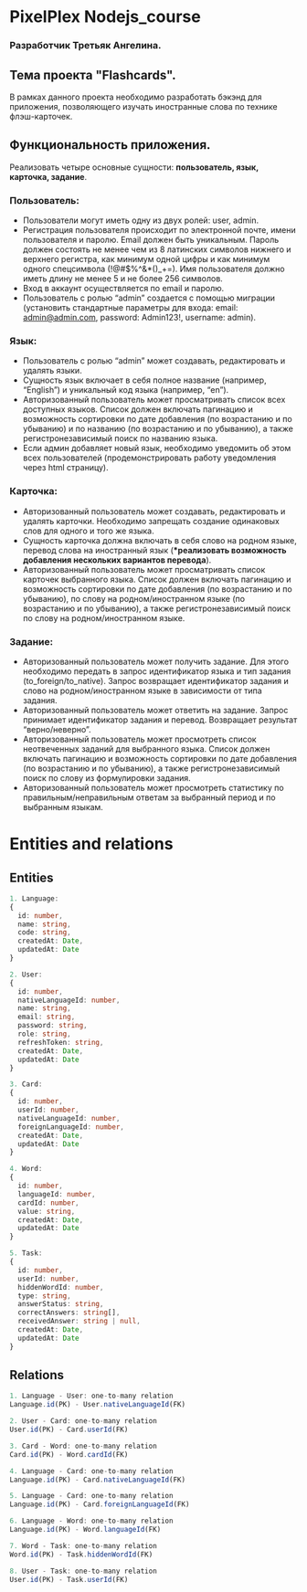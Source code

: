 # PixelPlex Nodejs_course

### Разработчик **Третьяк Ангелина**.

## Тема проекта "Flashсards".

В рамках данного проекта необходимо разработать бэкэнд для приложения, позволяющего изучать иностранные слова по технике флэш-карточек.

## Функциональность приложения.

Реализовать четыре основные сущности: **пользователь, язык, карточка, задание**.

### **Пользователь**:

- Пользователи могут иметь одну из двух ролей: user, admin.
- Регистрация пользователя происходит по электронной почте, имени пользователя и паролю. Email должен быть уникальным. Пароль должен состоять не менее чем из 8 латинских символов нижнего и верхнего регистра, как минимум одной цифры и как минимум одного спецсимвола (!@#$%^&\*()\_+=). Имя пользователя должно иметь длину не менее 5 и не более 256 символов.
- Вход в аккаунт осуществляется по email и паролю.
- Пользователь с ролью “admin” создается с помощью миграции (установить стандартные параметры для входа: email: admin@admin.com, password:
  Admin123!, username: admin).

### **Язык**:

- Пользователь с ролью “admin” может создавать, редактировать и удалять языки.
- Сущность язык включает в себя полное название (например, “English”) и уникальный код языка (например, “en”).
- Авторизованный пользователь может просматривать список всех доступных языков. Список должен включать пагинацию и возможность сортировки по дате добавления (по возрастанию и по убыванию) и по названию (по возрастанию и по убыванию), а также регистронезависимый поиск по названию языка.
- Если админ добавляет новый язык, необходимо уведомить об этом всех пользователей (продемонстрировать работу уведомления через html страницу).

### **Карточка**:

- Авторизованный пользователь может создавать, редактировать и удалять карточки. Необходимо запрещать создание одинаковых слов для одного и того же языка.
- Сущность карточка должна включать в себя слово на родном языке, перевод слова на иностранный язык (**\*реализовать возможность добавления нескольких вариантов перевода**).
- Авторизованный пользователь может просматривать список карточек выбранного языка. Список должен включать пагинацию и возможность сортировки по дате добавления (по возрастанию и по убыванию), по слову на родном/иностранном языке (по возрастанию и по убыванию), а также регистронезависимый поиск по слову на родном/иностранном языке.

### **Задание**:

- Авторизованный пользователь может получить задание. Для этого необходимо передать в запрос идентификатор языка и тип задания (to_foreign/to_native). Запрос возвращает идентификатор задания и слово на родном/иностранном языке в зависимости от типа задания.
- Авторизованный пользователь может ответить на задание. Запрос принимает идентификатор задания и перевод. Возвращает результат “верно/неверно”.
- Авторизованный пользователь может просмотреть список неотвеченных заданий для выбранного языка. Список должен включать пагинацию и возможность сортировки по дате добавления (по возрастанию и по убыванию), а также регистронезависимый поиск по слову из формулировки задания.
- Авторизованный пользователь может просмотреть статистику по правильным/неправильным ответам за выбранный период и по выбранным языкам.

# Entities and relations

## Entities

```TypeScript
1. Language:
{
  id: number,
  name: string,
  code: string,
  createdAt: Date,
  updatedAt: Date
}

2. User:
{
  id: number,
  nativeLanguageId: number,
  name: string,
  email: string,
  password: string,
  role: string,
  refreshToken: string,
  createdAt: Date,
  updatedAt: Date
}

3. Card:
{
  id: number,
  userId: number,
  nativeLanguageId: number,
  foreignLanguageId: number,
  createdAt: Date,
  updatedAt: Date
}

4. Word:
{
  id: number,
  languageId: number,
  cardId: number,
  value: string,
  createdAt: Date,
  updatedAt: Date
}

5. Task:
{
  id: number,
  userId: number,
  hiddenWordId: number,
  type: string,
  answerStatus: string,
  correctAnswers: string[],
  receivedAnswer: string | null,
  createdAt: Date,
  updatedAt: Date
}
```

## Relations

```TypeScript
1. Language - User: one-to-many relation
Language.id(PK) - User.nativeLanguageId(FK)

2. User - Card: one-to-many relation
User.id(PK) - Card.userId(FK)

3. Card - Word: one-to-many relation
Card.id(PK) - Word.cardId(FK)

4. Language - Card: one-to-many relation
Language.id(PK) - Card.nativeLanguageId(FK)

5. Language - Card: one-to-many relation
Language.id(PK) - Card.foreignLanguageId(FK)

6. Language - Word: one-to-many relation
Language.id(PK) - Word.languageId(FK)

7. Word - Task: one-to-many relation
Word.id(PK) - Task.hiddenWordId(FK)

8. User - Task: one-to-many relation
User.id(PK) - Task.userId(FK)
```

